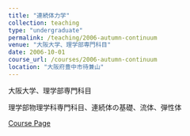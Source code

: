 ```yaml
---
title: "連続体力学"
collection: teaching
type: "undergraduate"
permalink: /teaching/2006-autumn-continuum
venue: "大阪大学、理学部専門科目"
date: 2006-10-01
course_url: /courses/2006-autumn-continuum
location: "大阪府豊中市待兼山"
---
```


大阪大学、理学部専門科目

理学部物理学科専門科目、連続体の基礎、流体、弾性体


<a href='https://stsykw.github.io/courses/2006-autumn-continuum'>Course Page</a>

